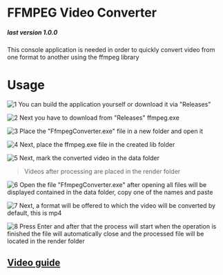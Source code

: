 # FFMPEG Video Converter
##### last version 1.0.0
This console application is needed in order to quickly convert video from one format to another using the ffmpeg library

# Usage
![1](https://sun9-5.userapi.com/impg/gii6mPJN5RiJ4Xm9NUpeO1ZTkFzzMLNJUDJbEA/0onkzDi4J4s.jpg?size=1280x729&quality=96&sign=313e4c559cbd8e9bf1f60db366846ef1&type=album)
You can build the application yourself or download it via "Releases"

![2](https://sun9-73.userapi.com/impg/h11AMwhuin4zAUErXtwnUMhbdcwtkYFx1433hQ/Xw9yBheJiqU.jpg?size=1280x724&quality=96&sign=c6ba3811d39a62d3fa0c6a00e2c4144d&type=album)
Next you have to download from "Releases" ffmpeg.exe

![3](https://sun9-39.userapi.com/impg/qrBQ4QxNlxsgtYh7EFCewIvj3-rsXAWon5t0lA/L2wdf7VBYJc.jpg?size=630x108&quality=96&sign=ccc4018b9d5c61a7830e6cd703b6d950&type=album)
Place the "FfmpegConverter.exe" file in a new folder and open it

![4](https://sun9-31.userapi.com/impg/FCyOqquKjK64qGjZ03GKPL2EnayToSpjCKBCbA/nllYE_Mcch4.jpg?size=806x162&quality=96&sign=fb8dcd1064065512793f073560510c2c&type=album)
Next, place the ffmpeg.exe file in the created lib folder

![5](https://sun9-88.userapi.com/impg/gt0mYGdVYzDN399qaa2-rrjLMl7xcWeoW3fjMw/GnPoEtH707w.jpg?size=301x185&quality=96&sign=616afa91dd6d6f5ac66909052905f464&type=album)
Next, mark the converted video in the data folder
> Videos after processing are placed in the render folder

![6](https://sun9-73.userapi.com/impg/Gt1mmXhrZTtDwkDbFX9R0eUczCUTlPvaWZge1g/42C7RjqMFRI.jpg?size=453x126&quality=96&sign=21da17085d74d53552dd4cb346d96120&type=album)
Open the file "FfmpegConverter.exe" after opening all files will be displayed
contained in the data folder, copy one of the names and paste

![7](https://sun9-10.userapi.com/impg/wH1rtYHHioLHwQt6jnzqmM_yjMtdX3PWMFPI8A/LKAuSaerEX0.jpg?size=469x158&quality=96&sign=b1ecfc6f594eb9bd9b5bc37191e2faf3&type=album)
Next, a format will be offered to which the video will be converted by default, this is mp4

![8](https://sun9-17.userapi.com/impg/p68FcH6hVcnL3o2zR6iIJ8sBD26RND_-BJzkGg/Xf-Jekp8s8Y.jpg?size=962x361&quality=96&sign=f5a197e16a6d533963c4876ba9f59c1e&type=album)
Press Enter and after that the process will start when the operation is finished
the file will automatically close and the processed file will be located in the render folder

## [Video guide](https://youtu.be/eZwTnt3Mg-M)